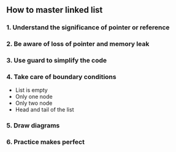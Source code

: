 ## How to master linked list
### 1. Understand the significance of pointer or reference
### 2. Be aware of loss of pointer and memory leak
### 3. Use guard to simplify the code
### 4. Take care of boundary conditions
* List is empty
* Only one node
* Only two node
* Head and tail of the list
### 5. Draw diagrams
### 6. Practice makes perfect 